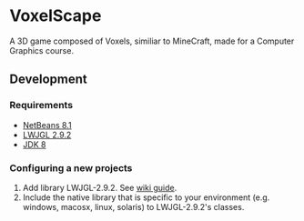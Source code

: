 # VoxelScape

A 3D game composed of Voxels, similiar to MineCraft, made for a Computer Graphics course.

## Development

### Requirements
- [NetBeans 8.1](https://netbeans.org/downloads/)
- [LWJGL 2.9.2](https://sourceforge.net/projects/java-game-lib/files/Official%20Releases/LWJGL%202.9.2/)
- [JDK 8](http://www.oracle.com/technetwork/java/javase/downloads/index.html)

### Configuring a new projects

1. Add library LWJGL-2.9.2. See [wiki guide](http://wiki.lwjgl.org/wiki/Setting_Up_LWJGL_with_NetBeans).
2. Include the native library that is specific to your environment (e.g. windows, macosx, linux, solaris) to LWJGL-2.9.2's classes.
